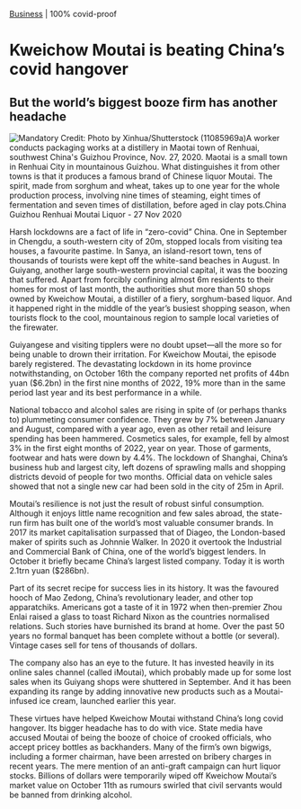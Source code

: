 [Business](https://www.economist.com/business/) | 100% covid-proof

# Kweichow Moutai is beating China’s covid hangover

## But the world’s biggest booze firm has another headache

![Mandatory Credit: Photo by Xinhua/Shutterstock (11085969a)A worker conducts packaging works at a distillery in Maotai town of Renhuai, southwest China's Guizhou Province, Nov. 27, 2020. Maotai is a small town in Renhuai City in mountainous Guizhou. What distinguishes it from other towns is that it produces a famous brand of Chinese liquor Moutai. The spirit, made from sorghum and wheat, takes up to one year for the whole production process, involving nine times of steaming, eight times of fermentation and seven times of distillation, before aged in clay pots.China Guizhou Renhuai Moutai Liquor - 27 Nov 2020](https://www.economist.com/img/b/1424/801/90/media-assets/image/20221022_WBP501.jpg)

Harsh lockdowns are a fact of life in “zero-covid” China. One in September in Chengdu, a south-western city of 20m, stopped locals from visiting tea houses, a favourite pastime. In Sanya, an island-resort town, tens of thousands of tourists were kept off the white-sand beaches in August. In Guiyang, another large south-western provincial capital, it was the boozing that suffered. Apart from forcibly confining almost 6m residents to their homes for most of last month, the authorities shut more than 50 shops owned by Kweichow Moutai, a distiller of a fiery, sorghum-based liquor. And it happened right in the middle of the year’s busiest shopping season, when tourists flock to the cool, mountainous region to sample local varieties of the firewater.

Guiyangese and visiting tipplers were no doubt upset—all the more so for being unable to drown their irritation. For Kweichow Moutai, the episode barely registered. The devastating lockdown in its home province notwithstanding, on October 16th the company reported net profits of 44bn yuan ($6.2bn) in the first nine months of 2022, 19% more than in the same period last year and its best performance in a while.

National tobacco and alcohol sales are rising in spite of (or perhaps thanks to) plummeting consumer confidence. They grew by 7% between January and August, compared with a year ago, even as other retail and leisure spending has been hammered. Cosmetics sales, for example, fell by almost 3% in the first eight months of 2022, year on year. Those of garments, footwear and hats were down by 4.4%. The lockdown of Shanghai, China’s business hub and largest city, left dozens of sprawling malls and shopping districts devoid of people for two months. Official data on vehicle sales showed that not a single new car had been sold in the city of 25m in April.

Moutai’s resilience is not just the result of robust sinful consumption. Although it enjoys little name recognition and few sales abroad, the state-run firm has built one of the world’s most valuable consumer brands. In 2017 its market capitalisation surpassed that of Diageo, the London-based maker of spirits such as Johnnie Walker. In 2020 it overtook the Industrial and Commercial Bank of China, one of the world’s biggest lenders. In October it briefly became China’s largest listed company. Today it is worth 2.1trn yuan ($286bn).

Part of its secret recipe for success lies in its history. It was the favoured hooch of Mao Zedong, China’s revolutionary leader, and other top apparatchiks. Americans got a taste of it in 1972 when then-premier Zhou Enlai raised a glass to toast Richard Nixon as the countries normalised relations. Such stories have burnished its brand at home. Over the past 50 years no formal banquet has been complete without a bottle (or several). Vintage cases sell for tens of thousands of dollars.

The company also has an eye to the future. It has invested heavily in its online sales channel (called iMoutai), which probably made up for some lost sales when its Guiyang shops were shuttered in September. And it has been expanding its range by adding innovative new products such as a Moutai-infused ice cream, launched earlier this year.

These virtues have helped Kweichow Moutai withstand China’s long covid hangover. Its bigger headache has to do with vice. State media have accused Moutai of being the booze of choice of crooked officials, who accept pricey bottles as backhanders. Many of the firm’s own bigwigs, including a former chairman, have been arrested on bribery charges in recent years. The mere mention of an anti-graft campaign can hurt liquor stocks. Billions of dollars were temporarily wiped off Kweichow Moutai’s market value on October 11th as rumours swirled that civil servants would be banned from drinking alcohol. 